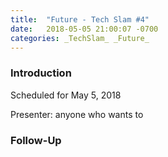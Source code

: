 ```yaml
---
title:  "Future - Tech Slam #4"
date:   2018-05-05 21:00:07 -0700
categories: _TechSlam_ _Future_
---
```


### Introduction

Scheduled for May 5, 2018

Presenter: anyone who wants to

### Follow-Up


